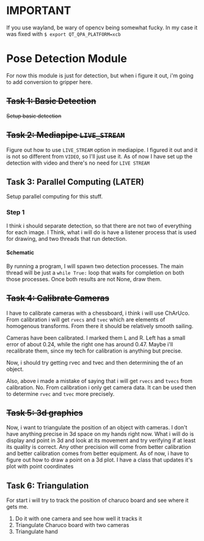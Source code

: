 # IMPORTANT
If you use wayland, be wary of opencv being somewhat fucky. In my case it was fixed with 
`$ export QT_QPA_PLATFORM=xcb`

# Pose Detection Module

For now this module is just for detection, but when i figure it out, i'm going to add conversion to gripper here.

## ~~Task 1: Basic Detection~~
~~Setup basic detection~~

## ~~Task 2: Mediapipe `LIVE_STREAM`~~
Figure out how to use `LIVE_STREAM` option in mediapipe.
I figured it out and it is not so different from `VIDEO`, so I'll just use it.
As of now I have set up the detection with video and there's no need for `LIVE STREAM`


## Task 3: Parallel Computing (LATER)
Setup parallel computing for this stuff.
### Step 1
I think i should separate detection, so that there are not two of everything for each image. I Think, what i will do is have a listener process that is used for drawing, and two threads that run detection.
#### Schematic
By running a program, I will spawn two detection processes.
The main thread will be just a `while True:` loop that waits for completion on both those processes. Once both results are not None, draw them.

## ~~Task 4: Calibrate Cameras~~
I have to calibrate cameras with a chessboard, i think i will use ChArUco.
From calibration i will get `rvecs` and `tvec` which are elements of homogenous transforms.
From there it should be relatively smooth sailing. 

Cameras have been calibrated. I marked them L and R. Left has a small error of about 0.24, while the right one has around 0.47. 
Maybe i'll recalibrate them, since my tech for calibration is anything but precise.

Now, i should try getting rvec and tvec and then determining the of an object.

Also, above i made a mistake of saying that i will get `rvecs` and `tvecs` from calibration. No. From calibration i only get camera data.
It can be used then to determine `rvec` and `tvec` more precisely. 

## ~~Task 5: 3d graphics~~
Now, i want to triangulate the position of an object with cameras.
I don't have anything precise in 3d space on my hands right now.
What i will do is display and point in 3d and look at its movement and try verifying if at least its quality is correct.
Any other precision will come from better calibration and better calibration comes from better equipment. 
As of now, i have to figure out how to draw a point on a 3d plot.
I have a class that updates it's plot with point coordinates

## Task 6: Triangulation
For start i will try to track the position of charuco board and see where it gets me.
1) Do it with one camera and see how well it tracks it
2) Triangulate Charuco board with two cameras
3) Triangulate hand